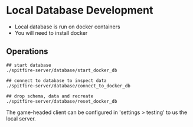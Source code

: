 # Local Database Development

- Local database is run on docker containers
- You will need to install docker

## Operations

```
## start database
./spitfire-server/database/start_docker_db

## connect to database to inspect data
./spitfire-server/database/connect_to_docker_db

## drop schema, data and recreate
./spitfire-server/database/reset_docker_db
```

The game-headed client can be configured in 'settings > testing' to us the local server.
